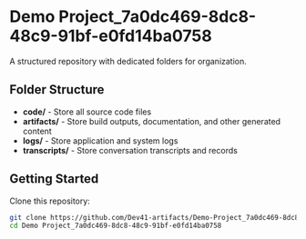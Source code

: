 # Demo Project_7a0dc469-8dc8-48c9-91bf-e0fd14ba0758
A structured repository with dedicated folders for organization.

## Folder Structure

- **code/** - Store all source code files
- **artifacts/** - Store build outputs, documentation, and other generated content
- **logs/** - Store application and system logs
- **transcripts/** - Store conversation transcripts and records

## Getting Started

Clone this repository:
```bash
git clone https://github.com/Dev41-artifacts/Demo-Project_7a0dc469-8dc8-48c9-91bf-e0fd14ba0758
cd Demo Project_7a0dc469-8dc8-48c9-91bf-e0fd14ba0758
```
